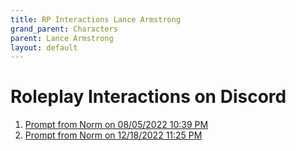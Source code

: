 ```yaml
---
title: RP Interactions Lance Armstrong
grand_parent: Characters
parent: Lance Armstrong
layout: default
---
```


# Roleplay Interactions on Discord

1.	[Prompt from Norm on 08/05/2022 10:39 PM](LanceArmstrong_08052022_2239.html)
2.  [Prompt from Norm on 12/18/2022 11:25 PM](LanceArmstrong_12182022_2325.html)
